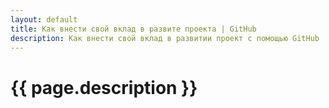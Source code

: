 ```yaml
---
layout: default
title: Как внести свой вклад в развите проекта | GitHub
description: Как внести свой вклад в развитии проект с помощью GitHub
---
```

# {{ page.description }}

